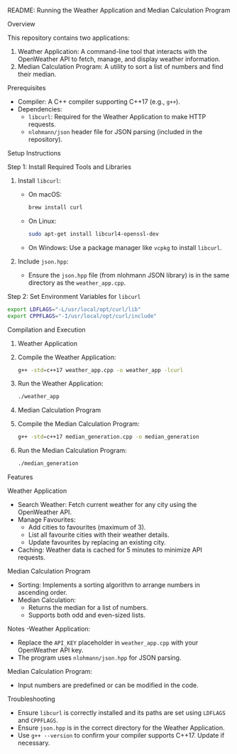 README: Running the Weather Application and Median Calculation Program

Overview

This repository contains two applications:

1. Weather Application: A command-line tool that interacts with the OpenWeather API to fetch, manage, and display weather information.
2. Median Calculation Program: A utility to sort a list of numbers and find their median.

 Prerequisites

- Compiler: A C++ compiler supporting C++17 (e.g., `g++`).
- Dependencies:
  - `libcurl`: Required for the Weather Application to make HTTP requests.
  - `nlohmann/json` header file for JSON parsing (included in the repository).

 Setup Instructions

 Step 1: Install Required Tools and Libraries

1. Install `libcurl`:
   - On macOS:
     ```bash
     brew install curl
     ```
   - On Linux:
     ```bash
     sudo apt-get install libcurl4-openssl-dev
     ```
   - On Windows:
     Use a package manager like `vcpkg` to install `libcurl`.

2. Include `json.hpp`:
   - Ensure the `json.hpp` file (from nlohmann JSON library) is in the same directory as the `weather_app.cpp`.

 Step 2: Set Environment Variables for `libcurl`

   ```bash
   export LDFLAGS="-L/usr/local/opt/curl/lib"
   export CPPFLAGS="-I/usr/local/opt/curl/include"
   ```

 Compilation and Execution

 1. Weather Application

1. Compile the Weather Application:
   ```bash
   g++ -std=c++17 weather_app.cpp -o weather_app -lcurl
   ```

2. Run the Weather Application:
   ```bash
   ./weather_app
   ```

 2. Median Calculation Program

1. Compile the Median Calculation Program:
   ```bash
   g++ -std=c++17 median_generation.cpp -o median_generation
   ```

2. Run the Median Calculation Program:
   ```bash
   ./median_generation
   ```

 Features

 Weather Application
- Search Weather: Fetch current weather for any city using the OpenWeather API.
- Manage Favourites:
  - Add cities to favourites (maximum of 3).
  - List all favourite cities with their weather details.
  - Update favourites by replacing an existing city.
- Caching: Weather data is cached for 5 minutes to minimize API requests.

 Median Calculation Program
- Sorting: Implements a sorting algorithm to arrange numbers in ascending order.
- Median Calculation:
  - Returns the median for a list of numbers.
  - Supports both odd and even-sized lists.

Notes
-Weather Application:
  - Replace the `API_KEY` placeholder in `weather_app.cpp` with your OpenWeather API key.
  - The program uses `nlohmann/json.hpp` for JSON parsing.

Median Calculation Program:
  - Input numbers are predefined or can be modified in the code.

Troubleshooting
- Ensure `libcurl` is correctly installed and its paths are set using `LDFLAGS` and `CPPFLAGS`.
- Ensure `json.hpp` is in the correct directory for the Weather Application.
- Use `g++ --version` to confirm your compiler supports C++17. Update if necessary.